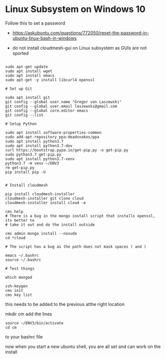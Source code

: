 # Linux Subsystem on Windows 10

Follow this to set a password
* <https://askubuntu.com/questions/772050/reset-the-password-in-ubuntu-linux-bash-in-windows>


* do not install cloudmesh-gui on Linux subsystem as GUIs are not sported

```

sudo apt-get update
sudo apt install wget
sudo apt install emacs
sudo apt-get -y install libcurl4 openssl

# Set up Git

sudo apt install git
git config --global user.name "Gregor von Laszewski"
git config --global user.email laszewski@gmail.com
git config --global core.editor emacs
git config --list

# Setup Python

sudo apt install software-properties-common
sudo add-apt-repository ppa:deadsnakes/ppa
sudo apt install python3.7
sudo apt install python3.7-dev
curl https://bootstrap.pypa.io/get-pip.py -o get-pip.py
sudo python3.7 get-pip.py
sudo apt install python3.7-venv
python3.7 -m venv ~/ENV3
rm get-pip.py
pip install pip -U


# Install cloudmesh

pip install cloudmesh-installer
cloudmesh-installer git clone cloud
cloudmesh-installer install cloud -e

cms help
# There is a bug in the mongo install script that installs openssl, its better to
# take it out and do the install outside

cms admin mongo install --nosudo
cd *cloud

# The script has a bug as the path does not mask spaces ( and )
  
emacs ~/.bashrc
source ~/.bashrc

# Test things

which mongod
 
ssh-keygen
cms init
cms key list
``` 


this needs to be added to the previous atthe right location

mkdir cm
add the lines 

```
source ~/ENV3/bin/activate
cd cm
```

to your bashrc file

now when you start a new ubuntu shell, you are all set and can work on the install


